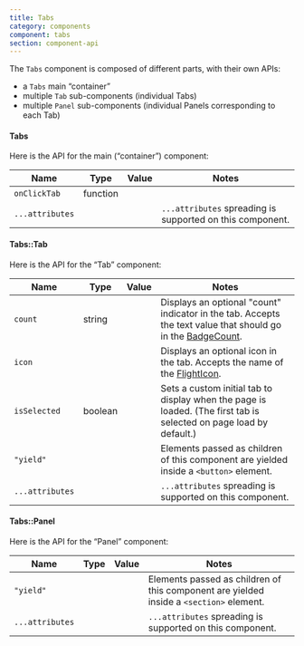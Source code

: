 ```yaml
---
title: Tabs
category: components
component: tabs
section: component-api
---
```


The `Tabs` component is composed of different parts, with their own APIs:

*   a `Tabs` main “container”
*   multiple `Tab` sub-components (individual Tabs)
*   multiple `Panel` sub-components (individual Panels corresponding to each Tab)

#### Tabs

Here is the API for the main (“container”) component:

| Name | Type | Value | Notes |
| --- | --- | --- | --- |
| `onClickTab` | function |  |  |
| `...attributes` |  |  | `...attributes` spreading is supported on this component. |

#### Tabs::Tab

Here is the API for the “Tab” component:

| Name | Type | Value | Notes |
| --- | --- | --- | --- |
| `count` | string |  | Displays an optional "count" indicator in the tab. Accepts the text value that should go in the [BadgeCount](/components/badge-count). |
| `icon` |  |  | Displays an optional icon in the tab. Accepts the name of the [FlightIcon](https://flight-hashicorp.vercel.app/). |
| `isSelected` | boolean |  | Sets a custom initial tab to display when the page is loaded. (The first tab is selected on page load by default.) |
| `"yield"` |  |  | Elements passed as children of this component are yielded inside a `<button>` element. |
| `...attributes` |  |  | `...attributes` spreading is supported on this component. |

#### Tabs::Panel

Here is the API for the “Panel” component:

| Name | Type | Value | Notes |
| --- | --- | --- | --- |
| `"yield"` |  |  | Elements passed as children of this component are yielded inside a `<section>` element. |
| `...attributes` |  |  | `...attributes` spreading is supported on this component. |